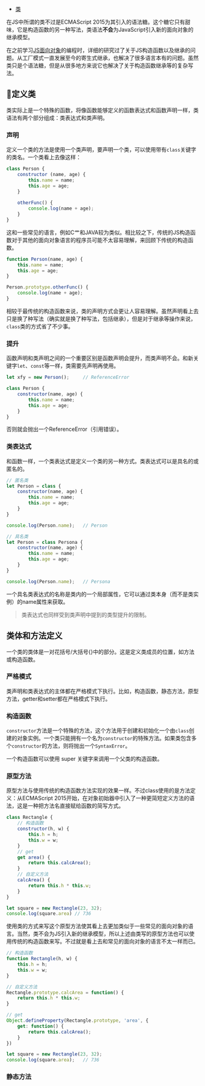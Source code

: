 * [类](https://developer.mozilla.org/zh-CN/docs/Web/JavaScript/Reference/Classes)

在JS中所谓的类不过是ECMAScript 2015为其引入的语法糖。这个糖它只有甜味，它是构造函数的另一种写法，类语法**不会**为JavaScript引入新的面向对象的继承模型。

在之前学习[JS面向对象](https://www.defectink.com/defect/javascript-object-oriented-programming.html)的编程时，详细的研究过了关于JS构造函数以及继承的问题。从工厂模式一直发展至今的寄生式继承，也解决了很多语言本有的问题。虽然类只是个语法糖，但是从很多地方来说它也解决了关于构造函数继承等的复杂写法。

## 📍定义类

类实际上是一个特殊的函数，将像函数能够定义的函数表达式和函数声明一样，类语法有两个部分组成：类表达式和类声明。

### 声明

定义一个类的方法是使用一个类声明，要声明一个类，可以使用带有`class`关键字的类名。一个类看上去像这样：

```js
class Person {
    constructor (name, age) {
        this.name = name;
        this.age = age;
    }
    
    otherFunc() {
        console.log(name + age);
    }
}
```

这和一些常见的语言，例如C艹和JAVA较为类似。相比较之下，传统的JS构造函数对于其他的面向对象语言的程序员可能不太容易理解，来回顾下传统的构造函数。

```js
function Person(name, age) {
    this.name = name;
    this.age = age;
}

Person.prototype.otherFunc() {
    console.log(name + age);
}
```

相较于最传统的构造函数来说，类的声明方式会更让人容易理解。虽然声明看上去只是换了种写法（确实就是换了种写法，包括继承），但是对于继承等操作来说，`class`类的方式省了不少事。

### 提升

函数声明和类声明之间的一个重要区别是函数声明会提升，而类声明不会。和新关键字`let`、`const`等一样，类需要先声明再使用。

```js
let xfy = new Person();     // ReferenceError

class Person {
    constructor(name, age) {
        this.name = name;
        this.age = age;
    }
}
```

否则就会抛出一个ReferenceError（引用错误）。

### 类表达式

和函数一样，一个类表达式是定义一个类的另一种方式。类表达式可以是具名的或匿名的。

```js
// 匿名类
let Person = class {
    constructor(name, age) {
        this.name = name;
        this.age = age;
    }
}

console.log(Person.name);   // Person

// 具名类
let Person = class Persona {
    constructor(name, age) {
        this.name = name;
        this.age = age;
    }
}

console.log(Person.name);   // Persona
```

一个具名类表达式的名称是类内的一个局部属性，它可以通过类本身（而不是类实例）的name属性来获取。

> 类表达式也同样受到类声明中提到的类型提升的限制。

## 类体和方法定义

一个类的类体是一对花括号/大括号{}中的部分。这是定义类成员的位置，如方法或构造函数。

### 严格模式

类声明和类表达式的主体都在严格模式下执行。比如，构造函数，静态方法，原型方法，getter和setter都在严格模式下执行。

### 构造函数

`constructor`方法是一个特殊的方法，这个方法用于创建和初始化一个由`class`创建的对象实例。一个类只能拥有一个名为`constructor`的特殊方法。如果类包含多个`constructor`的方法，则将抛出一个`SyntaxError`。

一个构造函数可以使用 super 关键字来调用一个父类的构造函数。

### 原型方法

原型方法与使用传统的构造函数方法实现的效果一样。不过class使用的是方法定义：从ECMAScript 2015开始，在对象初始器中引入了一种更简短定义方法的语法，这是一种把方法名直接赋给函数的简写方式。

```js
class Rectangle {
    // 构造函数
    constructor(h, w) {
        this.h = h;
        this.w = w;
    }
    // get
    get area() {
        return this.calcArea();
    }
    // 自定义方法
    calcArea() {
        return this.h * this.w;
    }
}

let square = new Rectangle(23, 32);
console.log(square.area) // 736
```

使用类的方式来写这个原型方法使其看上去更加类似于一些常见的面向对象的语言。当然，类不会为JS引入新的继承模型，所以上述由类写的原型方法也可以使用传统的构造函数来写。不过就是看上去和常见的面向对象的语言不太一样而已。

```js
// 构造函数
function Rectangle(h, w) {
    this.h = h;
    this.w = w;
}

// 自定义方法
Rectangle.prototype.calcArea = function() {
    return this.h * this.w;
}

// get
Object.defineProperty(Rectangle.prototype, 'area', {
    get: function() {
        return this.calcArea();
    }
})

let square = new Rectangle(23, 32);
console.log(square.area);   // 736
```

### 静态方法


